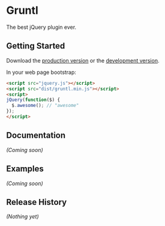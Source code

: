 # Gruntl

The best jQuery plugin ever.

## Getting Started
Download the [production version][min] or the [development version][max].

[min]: https://raw.github.com/raosiyong/gruntl/master/dist/gruntl.min.js
[max]: https://raw.github.com/raosiyong/gruntl/master/dist/gruntl.js

In your web page bootstrap:

```html
<script src="jquery.js"></script>
<script src="dist/gruntl.min.js"></script>
<script>
jQuery(function($) {
  $.awesome(); // "awesome"
});
</script>
```

## Documentation
_(Coming soon)_

## Examples
_(Coming soon)_

## Release History
_(Nothing yet)_

